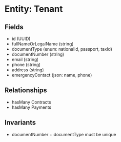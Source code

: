 # Entity: Tenant

## Fields
- id (UUID)
- fullNameOrLegalName (string)
- documentType (enum: nationalId, passport, taxId)
- documentNumber (string)
- email (string)
- phone (string)
- address (string)
- emergencyContact (json: name, phone)

## Relationships
- hasMany Contracts
- hasMany Payments

## Invariants
- documentNumber + documentType must be unique
